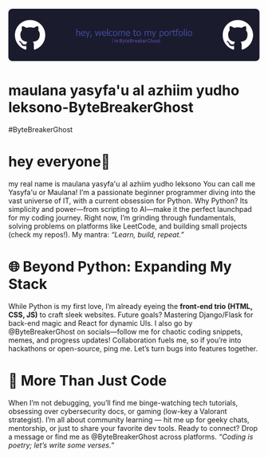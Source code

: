 
![ByteBreakerGhost](img/github-header-image.png)
# maulana yasyfa'u al azhiim yudho leksono-ByteBreakerGhost
   #ByteBreakerGhost
# hey everyone👋
   
my real name is maulana yasyfa'u al azhiim yudho leksono You can call me Yasyfa'u or Maulana! I’m a passionate beginner programmer diving into the vast universe of IT, with a current obsession for Python. Why Python? Its simplicity and power—from scripting to AI—make it the perfect launchpad for my coding journey. Right now, I’m grinding through fundamentals, solving problems on platforms like LeetCode, and building small projects (check my repos!). My mantra: *“Learn, build, repeat.”*  

# 🌐 Beyond Python: Expanding My Stack 
While Python is my first love, I’m already eyeing the **front-end trio (HTML, CSS, JS)** to craft sleek websites. Future goals? Mastering Django/Flask for back-end magic and React for dynamic UIs. I also go by @ByteBreakerGhost on socials—follow me for chaotic coding snippets, memes, and progress updates! Collaboration fuels me, so if you’re into hackathons or open-source, ping me. Let’s turn bugs into features together.  

# 🚀 More Than Just Code 
When I’m not debugging, you’ll find me binge-watching tech tutorials, obsessing over cybersecurity docs, or gaming (low-key a Valorant strategist). I’m all about community learning — hit me up for geeky chats, mentorship, or just to share your favorite dev tools. Ready to connect? Drop a message or find me as @ByteBreakerGhost across platforms. *“Coding is poetry; let’s write some verses.”*
